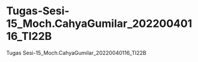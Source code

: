 # Tugas-Sesi-15_Moch.CahyaGumilar_20220040116_TI22B
Tugas Sesi-15_Moch.CahyaGumilar_20220040116_TI22B
